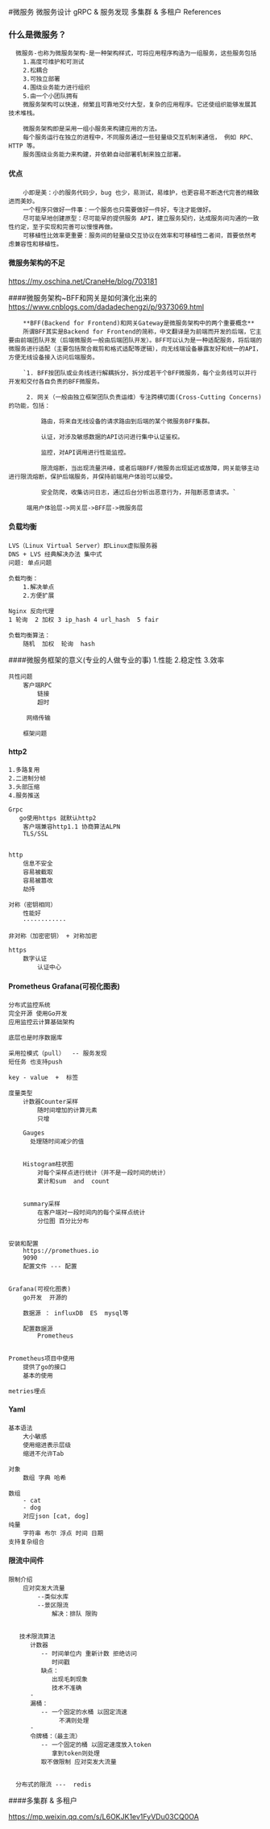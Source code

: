 #微服务
    微服务设计
    gRPC & 服务发现
    多集群 & 多租户
    References


### 什么是微服务？
  
      微服务-也称为微服务架构-是一种架构样式，可将应用程序构造为一组服务，这些服务包括
        1.高度可维护和可测试
        2.松耦合
        3.可独立部署
        4.围绕业务能力进行组织
        5.由一个小团队拥有
        微服务架构可以快速，频繁且可靠地交付大型，复杂的应用程序。它还使组织能够发展其技术堆栈。
        
        微服务架构即是采用一组小服务来构建应用的方法。
        每个服务运行在独立的进程中，不同服务通过一些轻量级交互机制来通信， 例如 RPC、HTTP 等。
        服务围绕业务能力来构建，并依赖自动部署机制来独立部署。
        
        
#### 优点
        
        小即是美：小的服务代码少，bug 也少，易测试，易维护，也更容易不断迭代完善的精致进而美妙。
        一个程序只做好一件事：一个服务也只需要做好一件好，专注才能做好。
        尽可能早地创建原型：尽可能早的提供服务 API，建立服务契约，达成服务间沟通的一致性约定，至于实现和完善可以慢慢再做。
        可移植性比效率更重要：服务间的轻量级交互协议在效率和可移植性二者间，首要依然考虑兼容性和移植性。




#### 微服务架构的不足
     
   <https://my.oschina.net/CraneHe/blog/703181>
     
         
               
        
####微服务架构~BFF和网关是如何演化出来的 
   <https://www.cnblogs.com/dadadechengzi/p/9373069.html>      
       
        **BFF(Backend for Frontend)和网关Gateway是微服务架构中的两个重要概念**         
        所谓BFF其实是Backend for Frontend的简称，中文翻译是为前端而开发的后端，它主要由前端团队开发（后端微服务一般由后端团队开发）。BFF可以认为是一种适配服务，将后端的微服务进行适配（主要包括聚合裁剪和格式适配等逻辑），向无线端设备暴露友好和统一的API，方便无线设备接入访问后端服务。
        
        `1. BFF按团队或业务线进行解耦拆分，拆分成若干个BFF微服务，每个业务线可以并行开发和交付各自负责的BFF微服务。
         
         2. 网关（一般由独立框架团队负责运维）专注跨横切面(Cross-Cutting Concerns)的功能，包括：
         
             路由，将来自无线设备的请求路由到后端的某个微服务BFF集群。
             
             认证，对涉及敏感数据的API访问进行集中认证鉴权。
             
             监控，对API调用进行性能监控。
             
             限流熔断，当出现流量洪峰，或者后端BFF/微服务出现延迟或故障，网关能够主动进行限流熔断，保护后端服务，并保持前端用户体验可以接受。
             
             安全防爬，收集访问日志，通过后台分析出恶意行为，并阻断恶意请求。`
         
         端用户体验层->网关层->BFF层->微服务层 
        
        
        
               
#### 负载均衡
    LVS（Linux Virtual Server）即Linux虚拟服务器
    DNS + LVS 经典解决办法 集中式
    问题: 单点问题 
    
    负载均衡：
        1.解决单点
        2.方便扩展
    
    Nginx 反向代理  
    1 轮询  2 加权 3 ip_hash 4 url_hash  5 fair
    
    负载均衡算法：
        随机  加权  轮询  hash
    
  
  
####微服务框架的意义(专业的人做专业的事)
    1.性能
    2.稳定性
    3.效率 
 
	共性问题
	    客户端RPC
	        链接
	        超时
	        
	     网络传输
	    
	    框架问题
	    
	
#### http2
	1.多路复用
	2.二进制分帧
	3.头部压缩
	4.服务推送
	
	Grpc
	   go使用https 就默认http2
	    客户端兼容http1.1 协商算法ALPN
	    TLS/SSL
	    
	
	http
	    信息不安全
	    容易被截取
	    容易被篡改
	    劫持
	    
	对称（密钥相同）
	    性能好
	    ············                                                                             
	 
	非对称（加密密钥） + 对称加密 
	 
    https
        数字认证
            认证中心	 



   	
#### Prometheus  Grafana(可视化图表)
    分布式监控系统
    完全开源 使用Go开发
    应用监控云计算基础架构
    
    底层也是时序数据库 
    
    采用拉模式（pull）  -- 服务发现
    短任务 也支持push 	
	
	key - value  +  标签
	
	度量类型
	    计数器Counter采样
	        随时间增加的计算元素
	        只增
	         
	    Gauges   
	      处理随时间减少的值
	     
	     
	    Histogram柱状图
	        对每个采样点进行统计（并不是一段时间的统计）
	        累计和sum  and  count
	        
	        
        summary采样
            在客户端对一段时间内的每个采样点统计
            分位图	百分比分布
	
	
	安装和配置
	    https://promethues.io
	    9090         
	    配置文件 --- 配置    
	
	
	Grafana(可视化图表) 
	    go开发  开源的
	    
	    数据源 ： influxDB  ES  mysql等
	    
	    配置数据源
	        Prometheus
	        
	    
	Prometheus项目中使用
	    提供了go的接口
	    基本的使用
	       
	metries埋点
	
	       
	       
	       
####	 Yaml
    基本语法
        大小敏感
        使用缩进表示层级
        缩进不允许Tab
        
    对象
        数组 字典 哈希
        
    数组
        - cat
        - dog
        对应json [cat, dog]
    纯量       
	    字符串 布尔 浮点 时间 日期    
	支持复杂组合       
	       
	       
	       
####	限流中间件
    限制介绍
        应对突发大流量
            --类似水库         
            --景区限流
                解决：排队 限购
                
            
       技术限流算法
          计数器
             -- 时间单位内 重新计数 拒绝访问
                时间戳
             缺点：
                出现毛刺现象
                技术不准确
          -
          漏桶：
             -- 一个固定的水桶 以固定流速
                  不满则处理   
          -   
          令牌桶：（最主流）	       
             -- 一个固定的桶 以固定速度放入token
                拿到token则处理
             取不做限制 应对突发大流量  
               
	       
	  分布式的限流 ---  redis             
        
        
        
        
####多集群 & 多租户        
        
   <https://mp.weixin.qq.com/s/L6OKJK1ev1FyVDu03CQ0OA>
        
        
        
        
        
        
        
        
        
        
        
        
        
        
        
        
        
        
        
        
        
        
        
        
        
        
               